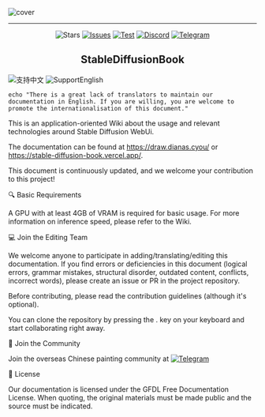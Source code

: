 ![cover](https://raw.githubusercontent.com/sudoskys/StableDiffusionBook/main/resource/site_cover.jpg)

------------------------------------

<p align="center">
  <img src="https://img.shields.io/github/stars/sudoskys/StableDiffusionBook.svg" alt="Stars">
  <a href="https://github.com/sudoskys/StableDiffusionBook/issues"><img src="https://img.shields.io/github/issues/sudoskys/StableDiffusionBook" alt="Issues"></a>
  <a href="https://github.com/sudoskys/StableDiffusionBook/actions/workflows/ci.yml"><img src="https://github.com/sudoskys/StableDiffusionBook/actions/workflows/ci.yml/badge.svg" alt="Test"></a>
  <a href="https://discord.gg/vhsArSSA6K"><img src="https://img.shields.io/discord/1033769426216046622?color=blue&label=Discord-Ai%E7%BB%98%E7%94%BB%E4%B8%AD%E6%96%87%E7%BB%84" alt="Discord"></a>
  <a href="https://t.me/StableDiffusion_CN"><img src="https://img.shields.io/badge/Telegram-Group-blue" alt="Telegram"></a>
</p>

<h2 align="center">StableDiffusionBook</h2>

<img src="https://img.shields.io/badge/Lang-ZH-red" alt="支持中文"> <img src="https://img.shields.io/badge/Lang-EN-blue" alt="SupportEnglish">


```shell
echo "There is a great lack of translators to maintain our documentation in English. If you are willing, you are welcome to
promote the internationalisation of this document."
```

This is an application-oriented Wiki about the usage and relevant technologies around Stable Diffusion WebUi.

The documentation can be found at https://draw.dianas.cyou/ or https://stable-diffusion-book.vercel.app/.

This document is continuously updated, and we welcome your contribution to this project!

🔍 Basic Requirements

A GPU with at least 4GB of VRAM is required for basic usage. For more information on inference speed, please refer to the Wiki.

💻 Join the Editing Team

We welcome anyone to participate in adding/translating/editing this documentation. If you find errors or deficiencies in this document (logical errors, grammar mistakes, structural disorder, outdated content, conflicts, incorrect words), please create an issue or PR in the project repository.

Before contributing, please read the contribution guidelines (although it's optional).

You can clone the repository by pressing the . key on your keyboard and start collaborating right away.

🤝 Join the Community

Join the overseas Chinese painting community at <a href="https://t.me/StableDiffusion_CN"><img src="https://img.shields.io/badge/Telegram-Group-blue" alt="Telegram"></a>

📜 License

Our documentation is licensed under the GFDL Free Documentation License. When quoting, the original materials must be made public and the source must be indicated.
